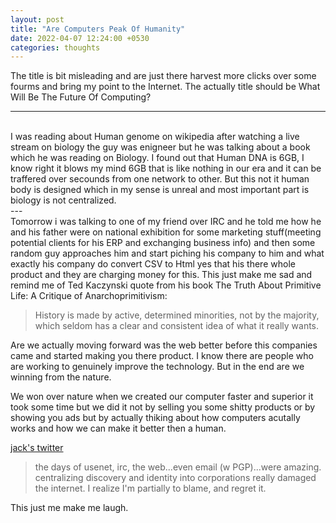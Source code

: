 ```yaml
---
layout: post
title: "Are Computers Peak Of Humanity"
date: 2022-04-07 12:24:00 +0530
categories: thoughts
---
```


The title is bit misleading and are just there harvest more clicks over some fourms and bring my point to the Internet. The actually title should be What Will Be The Future Of Computing?

---
<br>
I was reading about Human genome on wikipedia after watching a live stream on biology the guy was enigneer but he was talking about a book which he was reading on Biology.
I found out that Human DNA is 6GB, I know right it blows my mind 6GB that is like nothing in our era and it can be traffered over secounds from one network to other. But this not it human body is designed which in my sense is unreal and most important 
part is biology is not centralized.
<br>
---

<br>
Tomorrow i was talking to one of my friend over IRC and he told me how he and his father were on national exhibition for some marketing stuff(meeting potential clients for his ERP and exchanging business info) and then some random guy approaches him and start piching his company to him and what exactly his company do convert CSV to Html yes that his there whole product and they are charging money for this. This just make 
me sad and remind me of Ted Kaczynski quote from his book The Truth About Primitive 
Life: A Critique of Anarchoprimitivism:



> History is made by active, determined minorities, not by the majority, which seldom has a clear and consistent idea of what it really wants.


Are we actually moving forward was the web better before this companies came and started making you there product. I know there are people who are working to genuinely improve the technology. But in the end are we winning from the nature. 

We won over nature when we created our computer faster and superior it took some time but we did it not by selling you some shitty products or by showing you ads but by actually thiking about how computers acutally works and how we can make it better then a human.

[jack's twitter]('https://twitter.com/jack/status/1510314535671922689')
> the days of usenet, irc, the web...even email (w PGP)...were amazing. centralizing discovery and identity into corporations really damaged the internet.
I realize I'm partially to blame, and regret it.


This just me make me laugh.